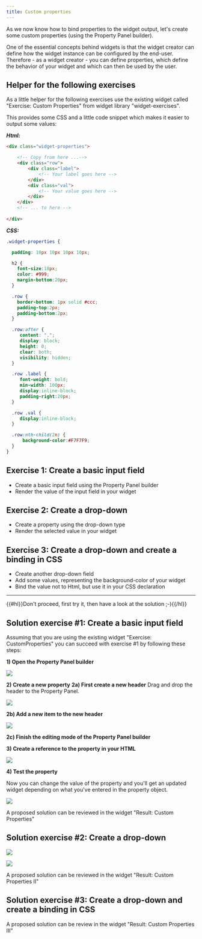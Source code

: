 ```yaml
---
title: Custom properties
---
```


As we now know how to bind properties to the widget output, let's create some custom properties (using the Property Panel builder).

One of the essential concepts behind widgets is that the widget creator can define how the widget instance can be configured by the end-user. Therefore - as a widget creator - you can define properties, which define the behavior of your widget and which can then be used by the user.

## Helper for the following exercises

As a little helper for the following exercises use the existing widget called "Exercise: Custom Properties" from widget library "widget-exercises".

This provides some CSS and a little code snippet which makes it easier to output some values:

***Html:***
```html
<div class="widget-properties">

	<!-- Copy from here ...-->
	<div class="row">
		<div class="label">
			<!-- Your label goes here -->
		</div>
		<div class="val">
			<!-- Your value goes here -->
		</div>
	</div>
	<!-- ... to here -->
	
</div>
```

***CSS:***
```css
.widget-properties {

  padding: 10px 10px 10px 10px;

  h2 {
	font-size:18px;
	color: #999;
	margin-bottom:20px;
  }

  .row {
	border-bottom: 1px solid #ccc;
	padding-top:2px;
	padding-bottom:2px;
  }

  .row:after {
	 content: ".";
	 display: block;
	 height: 0;
	 clear: both;
	 visibility: hidden;
  }

  .row .label {
	 font-weight: bold;
	 min-width: 100px;
	 display:inline-block;
	 padding-right:20px;
  }

  .row .val {
	 display:inline-block;
  }

  .row:nth-child(2n) {
	  background-color:#F7F7F9;
  }
}
```



## Exercise 1: Create a basic input field

- Create a basic input field using the Property Panel builder
- Render the value of the input field in your widget

## Exercise 2: Create a drop-down

- Create a property using the drop-down type
- Render the selected value in your widget

## Exercise 3: Create a drop-down and create a binding in CSS

- Create another drop-down field
- Add some values, representing the background-color of your widget
- Bind the value not to Html, but use it in your CSS declaration

---

{{#hl}}Don't proceed, first try it, then have a look at the solution ;-){{/hl}}


## Solution exercise #1: Create a basic input field

Assuming that you are using the existing widget "Exercise: CustomProperties" you can succeed with exercise #1 by following these steps:

**1) Open the Property Panel builder**

![](images/open-property-panel-builder.png)

**2) Create a new property**
**2a) First create a new header**
Drag and drop the header to the Property Panel.

![](images/create-header.gif)

**2b) Add a new item to the new header**

![](images/new-input-property.gif)

**2c) Finish the editing mode of the Property Panel builder**

**3) Create a reference to the property in your HTML**

![](images/add-reference.gif)

**4) Test the property**

Now you can change the value of the property and you'll get an updated widget depending on what you've entered in the property object.

![](images/custom-property-result.gif)


A proposed solution can be reviewed in the widget "Result: Custom Properties"

## Solution exercise #2: Create a drop-down

![](images/dropdown-props.png)

![](images/dropdown-result.png)

A proposed solution can be reviewed in the widget "Result: Custom Properties II"

## Solution exercise #3: Create a drop-down and create a binding in CSS

A proposed solution can be review in the widget "Result: Custom Properties III"





